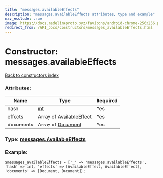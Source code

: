 ```yaml
---
title: "messages.availableEffects"
description: "messages.availableEffects attributes, type and example"
nav_exclude: true
image: https://docs.madelineproto.xyz/favicons/android-chrome-256x256.png
redirect_from: /API_docs/constructors/messages_availableEffects.html
---
```

# Constructor: messages.availableEffects  
[Back to constructors index](/API_docs/constructors/index.html)



### Attributes:

| Name     |    Type       | Required |
|----------|---------------|----------|
|hash|[int](/API_docs/types/int.html) | Yes|
|effects|Array of [AvailableEffect](/API_docs/types/AvailableEffect.html) | Yes|
|documents|Array of [Document](/API_docs/types/Document.html) | Yes|



### Type: [messages.AvailableEffects](/API_docs/types/messages.AvailableEffects.html)


### Example:

```
$messages_availableEffects = ['_' => 'messages.availableEffects', 'hash' => int, 'effects' => [AvailableEffect, AvailableEffect], 'documents' => [Document, Document]];
```  
